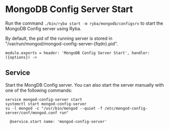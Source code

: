
# MongoDB Config Server Start

Run the command `./bin/ryba start -m ryba/mongodb/configsrv` to start the 
MongoDB Config server using Ryba.

By default, the pid of the running server is stored in
"/var/run/mongod/mongod-config-server-{fqdn}.pid".

    module.exports = header: 'MongoDB Config Server Start', handler: ({options}) ->

## Service

Start the MongDB Config server. You can also start the server manually with one of the
following commands:

```
service mongod-config-server start
systemctl start mongod-config-server
su -l mongod -c "/usr/bin/mongod --quiet -f /etc/mongod-config-server/conf/mongod.conf run"
```

      @service.start name: 'mongod-config-server'
